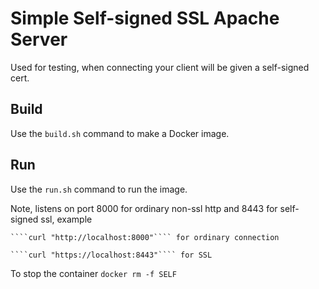 # Simple Self-signed SSL Apache Server

Used for testing, when connecting your client will be given a self-signed cert.


## Build

Use the ````build.sh```` command to make a Docker image.

## Run

Use the ````run.sh```` command to run the image.

Note, listens on port 8000 for ordinary non-ssl http and 8443 for self-signed ssl, example

    ````curl "http://localhost:8000"```` for ordinary connection

    ````curl "https://localhost:8443"```` for SSL

To stop the container ````docker rm -f SELF````


